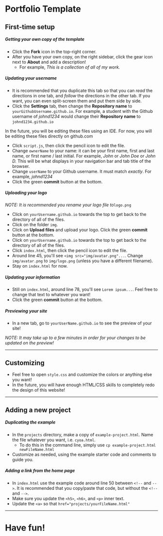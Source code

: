 # Portfolio Template

## First-time setup

##### Getting your own copy of the template

* Click the **Fork** icon in the top-right corner.
* After you have your own copy, on the right sidebar, click the gear icon next to **About** and add a description!
  * For example, _This is a collection of all of my work._

##### Updating your username

* It is recommended that you duplicate this tab so that you can _read_ the directions in one tab, and _follow_ the directions in the other tab. If you want, you can even split-screen them and put them side by side.
* Click the **Settings** tab, then change the **Repository name** to `yourGithubUsername.github.io`. For example, a student with the Github username of _johnd1234_ would change their **Repository name** to `johnd1234.github.io`

In the future, you will be editing these files using an IDE. For now, you will be editing these files directly on github.com


* Click `script.js`, then click the pencil icon to edit the file.
* Change `ownerName` to your name: it can be your first name, first and last name, or first name / last initial. For example, _John_ or _John Doe_ or _John D._ This will be what displays in your navigation bar and tab title of the browser.
* Change `userName` to your Github username. It must match _exactly_. For example, _johnd1234_
* Click the green **commit** button at the bottom.

##### Uploading your logo

_NOTE: It is recommended you rename your logo file to_`logo.png`

* Click on `yourUsername.github.io` towards the top to get back to the directory of all of the files.
* Click on the folder `img`.
* Click on **Upload files** and upload your logo. Click the green **commit** button at the bottom.
* Click on `yourUsername.github.io` towards the top to get back to the directory of all of the files.
* Click `index.html`, then click the pencil icon to edit the file.
* Around line 45, you'll see `<img src="img/avatar.png"...`. Change `img/avatar.png` to `img/logo.png` (unless you have a different filename).
* Stay on `index.html` for now.

##### Updating your information

* Still on `index.html`, around line 78, you'll see `Lorem ipsum...`. Feel free to change that text to whatever you want!
* Click the green **commit** button at the bottom.

##### Previewing your site

* In a new tab, go to `yourUserName.github.io` to see the preview of your site!

_NOTE: It may take up to a few minutes in order for your changes to be updated on the preview!_

---

## Customizing

* Feel free to open `style.css` and customize the colors or anything else you want!
* In the future, you will have enough HTML/CSS skills to completely redo the design of this website!

---

## Adding a new project

##### Duplicating the example

* In the `projects` directory, make a copy of `example-project.html`. Name the file whatever you want, i.e. `cyoa.html`.
  * To do this in the command line, simply use `cp example-project.html newFileName.html`
* Customize as needed, using the example starter code and comments to guide you.

##### Adding a link from the home page

* In `index.html` use the example code around line 50 between `<!--` and `-->`. It is recommended that you copy/paste that code, but without the `<!--` and `-->`.
* Make sure you update the `<h5>`, `<h6>`, and `<p>` inner text.
* Update the `<a>` so that `href="projects/yourFileName.html"`

---

# Have fun!
